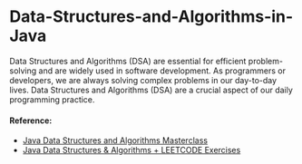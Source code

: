 # Data-Structures-and-Algorithms-in-Java

Data Structures and Algorithms (DSA) are essential for efficient problem-solving and are widely used in software development. As programmers or developers, we are always solving complex problems in our day-to-day lives. Data Structures and Algorithms (DSA) are a crucial aspect of our daily programming practice.

#### Reference:

- [Java Data Structures and Algorithms Masterclass](https://www.udemy.com/course/java-data-structures-and-algorithms-masterclass/?couponCode=KEEPLEARNING)
- [Java Data Structures & Algorithms + LEETCODE Exercises](https://www.udemy.com/course/data-structures-and-algorithms-java/)
